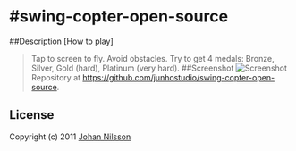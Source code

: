 #swing-copter-open-source
========================
##Description
[How to play]
> Tap to screen to fly.
> Avoid obstacles.
> Try to get 4 medals: Bronze, Silver, Gold (hard), Platinum (very hard).
##Screenshot
![Screenshot](http://2.bp.blogspot.com/YSEnkmcLy86PGmbmga15C4FF-whyZzlJV_EaH1f-fh-XZF_01OZdLUYe2WH0trTmWX2A=h900-rw)
Repository at <https://github.com/junhostudio/swing-copter-open-source>.

## License
Copyright (c) 2011 [Johan Nilsson](http://markupartist.com)
